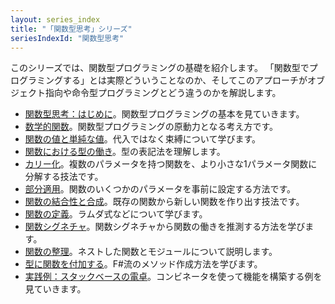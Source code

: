 ```yaml
---
layout: series_index
title: "「関数型思考」シリーズ"
seriesIndexId: "関数型思考"
---
```


このシリーズでは、関数型プログラミングの基礎を紹介します。
「関数型でプログラミングする」とは実際どういうことなのか、そしてこのアプローチがオブジェクト指向や命令型プログラミングとどう違うのかを解説します。

* [関数型思考：はじめに](../posts/thinking-functionally-intro.html)。関数型プログラミングの基本を見ていきます。
* [数学的関数](../posts/mathematical-functions.html)。関数型プログラミングの原動力となる考え方です。
* [関数の値と単純な値](../posts/function-values-and-simple-values.html)。代入ではなく束縛について学びます。
* [関数における型の働き](../posts/how-types-work-with-functions.html)。型の表記法を理解します。
* [カリー化](../posts/currying.html)。複数のパラメータを持つ関数を、より小さな1パラメータ関数に分解する技法です。
* [部分適用](../posts/partial-application.html)。関数のいくつかのパラメータを事前に設定する方法です。
* [関数の結合性と合成](../posts/function-composition.html)。既存の関数から新しい関数を作り出す技法です。
* [関数の定義](../posts/defining-functions.html)。ラムダ式などについて学びます。
* [関数シグネチャ](../posts/function-signatures.html)。関数シグネチャから関数の働きを推測する方法を学びます。
* [関数の整理](../posts/organizing-functions.html)。ネストした関数とモジュールについて説明します。
* [型に関数を付加する](../posts/type-extensions.html)。F#流のメソッド作成方法を学びます。
* [実践例：スタックベースの電卓](../posts/stack-based-calculator.html)。コンビネータを使って機能を構築する例を見ていきます。
